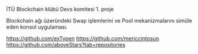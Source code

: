 İTÜ Blockchain klübü Devs komitesi 1. proje

Blockchain ağı üzeründeki Swap işlemlerini ve Pool mekanizmalarını simüle eden konsol uygulaması.

https://github.com/exTypen
https://github.com/mericcintosun
https://github.com/aboveStars?tab=repositories

